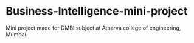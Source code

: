 # Business-Intelligence-mini-project
Mini project made for DMBI subject at Atharva college of engineering, Mumbai.

